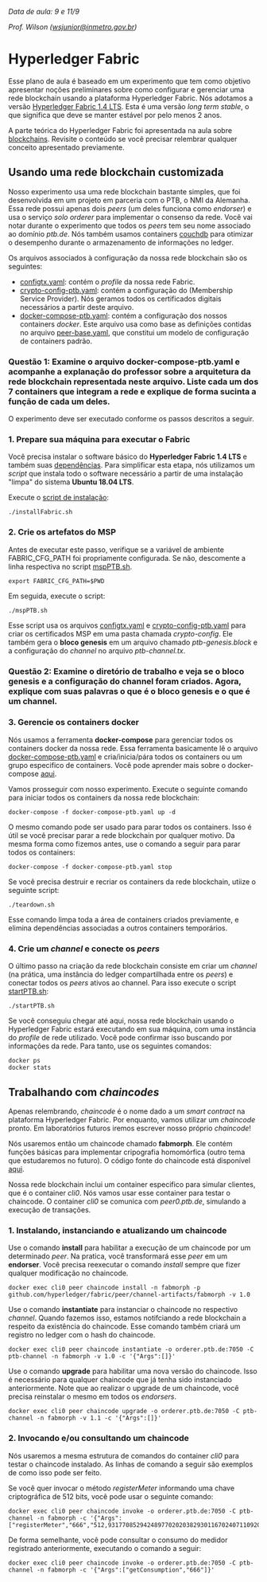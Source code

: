 *Data de aula: 9 e 11/9*

*Prof. Wilson ([wsjunior@inmetro.gov.br](mailto:wsjunior@inmetro.gov.br))*

# Hyperledger Fabric

Esse plano de aula é baseado em um experimento que tem como objetivo apresentar noções preliminares sobre como configurar e gerenciar uma rede blockchain usando a plataforma Hyperledger Fabric.  Nós adotamos a versão [Hyperledger Fabric 1.4 LTS](https://hyperledger-fabric.readthedocs.io/en/release-1.4/). Esta é uma versão *long term stable*, o que significa que deve se manter estável por pelo menos 2 anos.

A parte teórica do Hyperledger Fabric foi apresentada na aula sobre [blockchains](../blockchain). Revisite o conteúdo se você precisar relembrar qualquer conceito apresentado previamente.

## Usando uma rede blockchain customizada

Nosso experimento usa uma rede blockchain bastante simples, que foi desenvolvida em um projeto em parceria com o PTB, o NMI da Alemanha. Essa rede possui apenas dois *peers* (um deles funciona como *endorser*) e usa o serviço *solo orderer* para implementar o consenso da rede. Você vai notar durante o experimento que todos os *peers* tem seu nome associado ao domínio *ptb.de*. Nós também usamos containers [couchdb](https://hyperledger-fabric.readthedocs.io/en/release-1.4/couchdb_tutorial.html) para otimizar o desempenho durante o armazenamento de informações no ledger.

Os arquivos associados à configuração da nossa rede blockchain são os seguintes:

* [configtx.yaml](configtx.yaml): contém o *profile* da nossa rede Fabric.
* [crypto-config-ptb.yaml](crypto-config-ptb.yaml): contém a configuração do (Membership Service Provider). Nós geramos todos os certificados digitais necessários a partir deste arquivo.
* [docker-compose-ptb.yaml](docker-compose-ptb.yaml): contém a configuração dos nossos containers *docker*. Este arquivo usa como base as definições contidas no arquivo [peer-base.yaml](peer-base.yaml), que constitui um modelo de configuração de containers padrão.

### Questão 1: Examine o arquivo docker-compose-ptb.yaml e acompanhe a explanação do professor sobre a arquitetura da rede blockchain representada neste arquivo. Liste cada um dos 7 containers que integram a rede e explique de forma sucinta a função de cada um deles.

O experimento deve ser executado conforme os passos descritos a seguir.

### 1. Prepare sua máquina para executar o Fabric

Você precisa instalar o software básico do **Hyperledger Fabric 1.4 LTS** e também suas [dependências](https://hyperledger-fabric.readthedocs.io/en/release-1.4/prereqs.html). Para simplificar esta etapa, nós utilizamos um *script* que instala todo o software necessário a partir de uma instalação "limpa" do sistema **Ubuntu 18.04 LTS**.

Execute o [script de instalação](installFabric.sh):

```console
./installFabric.sh
```
### 2. Crie os artefatos do MSP

Antes de executar este passo, verifique se a variável de ambiente FABRIC_CFG_PATH foi propriamente configurada. Se não, descomente a linha respectiva no script [mspPTB.sh](mspPTB.sh).

```console
export FABRIC_CFG_PATH=$PWD
```

Em seguida, execute o script:

```console
./mspPTB.sh
```

Esse script usa os arquivos [configtx.yaml](configtx.yaml) e [crypto-config-ptb.yaml](crypto-config-ptb.yaml) para criar os certificados MSP em uma pasta chamada *crypto-config*. Ele também gera o **bloco genesis** em um arquivo chamado *ptb-genesis.block* e a configuração do *channel* no arquivo *ptb-channel.tx*.

### Questão 2: Examine o diretório de trabalho e veja se o bloco genesis e a configuração do channel foram criados. Agora, explique com suas palavras o que é o bloco genesis e o que é um channel.

### 3. Gerencie os containers docker

Nós usamos a ferramenta **docker-compose** para gerenciar todos os containers docker da nossa rede. Essa ferramenta basicamente lê o arquivo [docker-compose-ptb.yaml](docker-compose-ptb.yaml) e cria/inicia/pára todos os containers ou um grupo especifico de containers. Você pode aprender mais sobre o docker-compose [aqui](https://docs.docker.com/compose/).

Vamos prosseguir com nosso experimento. Execute o seguinte comando para iniciar todos os containers da nossa rede blockchain:

```console
docker-compose -f docker-compose-ptb.yaml up -d
```

O mesmo comando pode ser usado para parar todos os containers. Isso é útil se você precisar parar a rede blockchain por qualquer motivo. Da mesma forma como fizemos antes, use o comando a seguir para parar todos os containers:

```console
docker-compose -f docker-compose-ptb.yaml stop
```

Se você precisa destruir e recriar os containers da rede blockchain, utiize o seguinte script: 

```console
./teardown.sh
```

Esse comando limpa toda a área de containers criados previamente, e elimina dependências associadas a outros containers temporários.

### 4. Crie um *channel* e conecte os *peers*

O último passo na criação da rede blockchain consiste em criar um *channel* (na prática, uma instância do ledger compartilhada entre os *peers*) e conectar todos os *peers* ativos ao channel. Para isso execute o script [startPTB.sh](startPTB.sh):

```console
./startPTB.sh
```

Se você conseguiu chegar até aqui, nossa rede blockchain usando o Hyperledger Fabric estará executando em sua máquina, com uma instância do *profile* de rede utilizado. Você pode confirmar isso buscando por informações da rede. Para tanto, use os seguintes comandos:

```console
docker ps
docker stats
```

## Trabalhando com *chaincodes*

Apenas relembrando, *chaincode* é o nome dado a um *smart contract* na plataforma Hyperledger Fabric. Por enquanto, vamos utilizar um *chaincode* pronto. Em laboratórios futuros iremos escrever nosso próprio *chaincode*!

Nós usaremos então um chaincode chamado **fabmorph**. Ele contém funções básicas para implementar cripografia homomórfica (outro tema que estudaremos no futuro). O código fonte do chaincode está disponível [aqui](fabmorph/fabmorph.go).

Nossa rede blockchain inclui um container especifico para simular clientes, que é o container *cli0*. Nós vamos usar esse container para testar o chaincode. O container *cli0* se comunica com *peer0.ptb.de*, simulando a execução de transações.

### 1. Instalando, instanciando e atualizando um chaincode

Use o comando **install** para habilitar a execução de um chaincode por um determinado *peer*. Na pratica, você transformará esse *peer* em um  **endorser**. Você precisa reexecutar o comando *install* sempre que fizer qualquer modificação no chaincode.

```console
docker exec cli0 peer chaincode install -n fabmorph -p github.com/hyperledger/fabric/peer/channel-artifacts/fabmorph -v 1.0
```

Use o comando **instantiate** para instanciar o chaincode no respectivo *channel*. Quando fazemos isso, estamos notifciando a rede blockchain a respeito da existência do chaincode. Esse comando também criará um registro no ledger com o hash do chaincode.

```console
docker exec cli0 peer chaincode instantiate -o orderer.ptb.de:7050 -C ptb-channel -n fabmorph -v 1.0 -c '{"Args":[]}'
```

Use  o comando **upgrade** para habilitar uma nova versão do chaincode. Isso é necessário para qualquer chaincode que já tenha sido instanciado anteriormente. Note que ao realizar o upgrade de um chaincode, você precisa reinstalar o mesmo em todos os *endorsers*.

```console
docker exec cli0 peer chaincode upgrade -o orderer.ptb.de:7050 -C ptb-channel -n fabmorph -v 1.1 -c '{"Args":[]}'
```

### 2. Invocando e/ou consultando  um chaincode

Nós usaremos a mesma estrutura de comandos do container *cli0* para testar o chaincode instalado. As linhas de comando a seguir são exemplos de como isso pode ser feito.

Se você quer invocar o método *registerMeter* informando uma chave criptográfica de 512 bits, você pode usar o seguinte comando:

```console
docker exec cli0 peer chaincode invoke -o orderer.ptb.de:7050 -C ptb-channel -n fabmorph -c '{"Args":["registerMeter","666","512,9317708529424897702020382930116702407110920461631622943398410342176567591986029379418525445868266642035599843718252107477949966673217711651921453503121487,9317708529424897702020382930116702407110920461631622943398410342176567591986029379418525445868266642035599843718252107477949966673217711651921453503121488,86819692239317489725316183176771020092518150021809920212138582338877238932485744449732551095045029334111747236626667783012791667259632343428969631355566392144138916566553732073336450909522598178337851231139983633513413742668052750450987148230613227511148290981572584270867994369223203735104934252452681091169"]}'
```

De forma semelhante, você pode consultar o consumo do medidor registrado anteriormente, executando o comando a seguir:

```console
docker exec cli0 peer chaincode invoke -o orderer.ptb.de:7050 -C ptb-channel -n fabmorph -c '{"Args":["getConsumption","666"]}'
```
<!--stackedit_data:
eyJoaXN0b3J5IjpbLTEyMTk1NDcyMDQsLTMwMDU4NzQzNSwxNz
AzOTEwMDE1LDE0MjY5MTk3NDEsLTE5NzEyNjA3NV19
-->